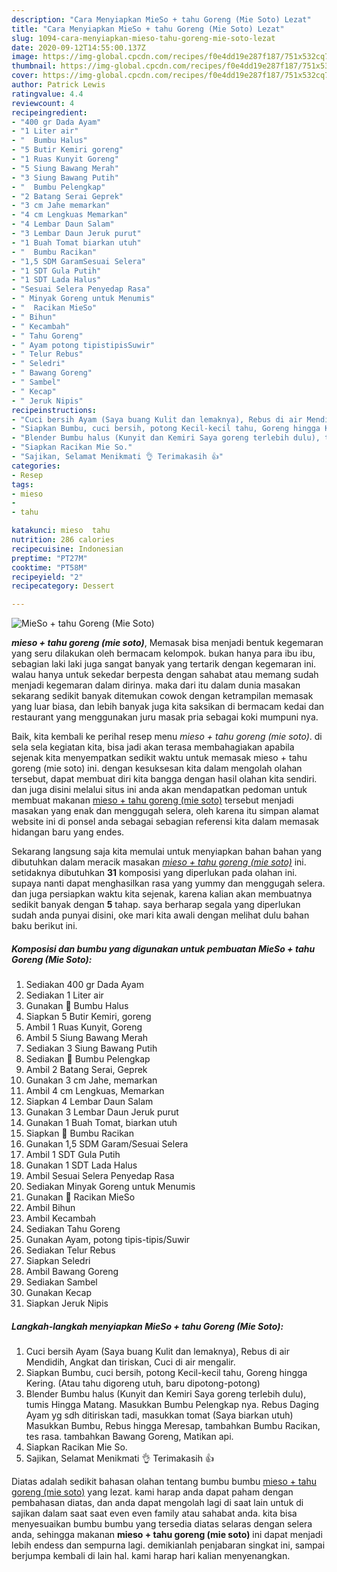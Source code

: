 ```yaml
---
description: "Cara Menyiapkan MieSo + tahu Goreng (Mie Soto) Lezat"
title: "Cara Menyiapkan MieSo + tahu Goreng (Mie Soto) Lezat"
slug: 1094-cara-menyiapkan-mieso-tahu-goreng-mie-soto-lezat
date: 2020-09-12T14:55:00.137Z
image: https://img-global.cpcdn.com/recipes/f0e4dd19e287f187/751x532cq70/mieso-tahu-goreng-mie-soto-foto-resep-utama.jpg
thumbnail: https://img-global.cpcdn.com/recipes/f0e4dd19e287f187/751x532cq70/mieso-tahu-goreng-mie-soto-foto-resep-utama.jpg
cover: https://img-global.cpcdn.com/recipes/f0e4dd19e287f187/751x532cq70/mieso-tahu-goreng-mie-soto-foto-resep-utama.jpg
author: Patrick Lewis
ratingvalue: 4.4
reviewcount: 4
recipeingredient:
- "400 gr Dada Ayam"
- "1 Liter air"
- "  Bumbu Halus"
- "5 Butir Kemiri goreng"
- "1 Ruas Kunyit Goreng"
- "5 Siung Bawang Merah"
- "3 Siung Bawang Putih"
- "  Bumbu Pelengkap"
- "2 Batang Serai Geprek"
- "3 cm Jahe memarkan"
- "4 cm Lengkuas Memarkan"
- "4 Lembar Daun Salam"
- "3 Lembar Daun Jeruk purut"
- "1 Buah Tomat biarkan utuh"
- "  Bumbu Racikan"
- "1,5 SDM GaramSesuai Selera"
- "1 SDT Gula Putih"
- "1 SDT Lada Halus"
- "Sesuai Selera Penyedap Rasa"
- " Minyak Goreng untuk Menumis"
- "  Racikan MieSo"
- " Bihun"
- " Kecambah"
- " Tahu Goreng"
- " Ayam potong tipistipisSuwir"
- " Telur Rebus"
- " Seledri"
- " Bawang Goreng"
- " Sambel"
- " Kecap"
- " Jeruk Nipis"
recipeinstructions:
- "Cuci bersih Ayam (Saya buang Kulit dan lemaknya), Rebus di air Mendidih, Angkat dan tiriskan, Cuci di air mengalir."
- "Siapkan Bumbu, cuci bersih, potong Kecil-kecil tahu, Goreng hingga Kering. (Atau tahu digoreng utuh, baru dipotong-potong)"
- "Blender Bumbu halus (Kunyit dan Kemiri Saya goreng terlebih dulu), tumis Hingga Matang. Masukkan Bumbu Pelengkap nya. Rebus Daging Ayam yg sdh ditiriskan tadi, masukkan tomat (Saya biarkan utuh) Masukkan Bumbu, Rebus hingga Meresap, tambahkan Bumbu Racikan, tes rasa. tambahkan Bawang Goreng, Matikan api."
- "Siapkan Racikan Mie So."
- "Sajikan, Selamat Menikmati 👌 Terimakasih 👍"
categories:
- Resep
tags:
- mieso
- 
- tahu

katakunci: mieso  tahu 
nutrition: 286 calories
recipecuisine: Indonesian
preptime: "PT27M"
cooktime: "PT58M"
recipeyield: "2"
recipecategory: Dessert

---
```



![MieSo + tahu Goreng (Mie Soto)](https://img-global.cpcdn.com/recipes/f0e4dd19e287f187/751x532cq70/mieso-tahu-goreng-mie-soto-foto-resep-utama.jpg)

<b><i>mieso + tahu goreng (mie soto)</i></b>, Memasak bisa menjadi bentuk kegemaran yang seru dilakukan oleh bermacam kelompok. bukan hanya para ibu ibu, sebagian laki laki juga sangat banyak yang tertarik dengan kegemaran ini. walau hanya untuk sekedar berpesta dengan sahabat atau memang sudah menjadi kegemaran dalam dirinya. maka dari itu dalam dunia masakan sekarang sedikit banyak ditemukan cowok dengan ketrampilan memasak yang luar biasa, dan lebih banyak juga kita saksikan di bermacam kedai dan restaurant yang menggunakan juru masak pria sebagai koki mumpuni nya.



Baik, kita kembali ke perihal resep menu <i>mieso + tahu goreng (mie soto)</i>. di sela sela kegiatan kita, bisa jadi akan terasa membahagiakan apabila sejenak kita menyempatkan sedikit waktu untuk memasak mieso + tahu goreng (mie soto) ini. dengan kesuksesan kita dalam mengolah olahan tersebut, dapat membuat diri kita bangga dengan hasil olahan kita sendiri. dan juga disini melalui situs ini anda akan mendapatkan pedoman untuk membuat makanan <u>mieso + tahu goreng (mie soto)</u> tersebut menjadi masakan yang enak dan menggugah selera, oleh karena itu simpan alamat website ini di ponsel anda sebagai sebagian referensi kita dalam memasak hidangan baru yang endes.


Sekarang langsung saja kita memulai untuk menyiapkan bahan bahan yang dibutuhkan dalam meracik masakan <u><i>mieso + tahu goreng (mie soto)</i></u> ini. setidaknya dibutuhkan <b>31</b> komposisi yang diperlukan pada olahan ini. supaya nanti dapat menghasilkan rasa yang yummy dan menggugah selera. dan juga persiapkan waktu kita sejenak, karena kalian akan membuatnya sedikit banyak dengan <b>5</b> tahap. saya berharap segala yang diperlukan sudah anda punyai disini, oke mari kita awali dengan melihat dulu bahan baku berikut ini.

<!--inarticleads1-->

##### Komposisi dan bumbu yang digunakan untuk pembuatan MieSo + tahu Goreng (Mie Soto):

1. Sediakan 400 gr Dada Ayam
1. Sediakan 1 Liter air
1. Gunakan  📝 Bumbu Halus
1. Siapkan 5 Butir Kemiri, goreng
1. Ambil 1 Ruas Kunyit, Goreng
1. Ambil 5 Siung Bawang Merah
1. Sediakan 3 Siung Bawang Putih
1. Sediakan  📝 Bumbu Pelengkap
1. Ambil 2 Batang Serai, Geprek
1. Gunakan 3 cm Jahe, memarkan
1. Ambil 4 cm Lengkuas, Memarkan
1. Siapkan 4 Lembar Daun Salam
1. Gunakan 3 Lembar Daun Jeruk purut
1. Gunakan 1 Buah Tomat, biarkan utuh
1. Siapkan  📝 Bumbu Racikan
1. Gunakan 1,5 SDM Garam/Sesuai Selera
1. Ambil 1 SDT Gula Putih
1. Gunakan 1 SDT Lada Halus
1. Ambil Sesuai Selera Penyedap Rasa
1. Sediakan  Minyak Goreng untuk Menumis
1. Gunakan  📝 Racikan MieSo
1. Ambil  Bihun
1. Ambil  Kecambah
1. Sediakan  Tahu Goreng
1. Gunakan  Ayam, potong tipis-tipis/Suwir
1. Sediakan  Telur Rebus
1. Siapkan  Seledri
1. Ambil  Bawang Goreng
1. Sediakan  Sambel
1. Gunakan  Kecap
1. Siapkan  Jeruk Nipis




<!--inarticleads2-->

##### Langkah-langkah menyiapkan MieSo + tahu Goreng (Mie Soto):

1. Cuci bersih Ayam (Saya buang Kulit dan lemaknya), Rebus di air Mendidih, Angkat dan tiriskan, Cuci di air mengalir.
1. Siapkan Bumbu, cuci bersih, potong Kecil-kecil tahu, Goreng hingga Kering. (Atau tahu digoreng utuh, baru dipotong-potong)
1. Blender Bumbu halus (Kunyit dan Kemiri Saya goreng terlebih dulu), tumis Hingga Matang. Masukkan Bumbu Pelengkap nya. Rebus Daging Ayam yg sdh ditiriskan tadi, masukkan tomat (Saya biarkan utuh) Masukkan Bumbu, Rebus hingga Meresap, tambahkan Bumbu Racikan, tes rasa. tambahkan Bawang Goreng, Matikan api.
1. Siapkan Racikan Mie So.
1. Sajikan, Selamat Menikmati 👌 Terimakasih 👍




Diatas adalah sedikit bahasan olahan tentang bumbu bumbu <u>mieso + tahu goreng (mie soto)</u> yang lezat. kami harap anda dapat paham dengan pembahasan diatas, dan anda dapat mengolah lagi di saat lain untuk di sajikan dalam saat saat even even family atau sahabat anda. kita bisa menyesuaikan bumbu bumbu yang tersedia diatas selaras dengan selera anda, sehingga makanan <b>mieso + tahu goreng (mie soto)</b> ini dapat menjadi lebih endess dan sempurna lagi. demikianlah penjabaran singkat ini, sampai berjumpa kembali di lain hal. kami harap hari kalian menyenangkan.
